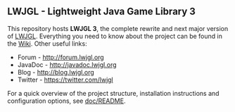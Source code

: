 ## LWJGL - Lightweight Java Game Library 3

This repository hosts **LWJGL 3**, the complete rewrite and next major version of [LWJGL](http://www.lwjgl.org). Everything you need to know about the project can be found in the [Wiki](https://github.com/LWJGL/lwjgl3-wiki/wiki). Other useful links:

- Forum - http://forum.lwjgl.org
- JavaDoc - http://javadoc.lwjgl.org
- Blog - http://blog.lwjgl.org
- Twitter - https://twitter.com/lwjgl

For a quick overview of the project structure, installation instructions and configuration options, see [doc/README](https://github.com/LWJGL/lwjgl3/tree/master/doc).